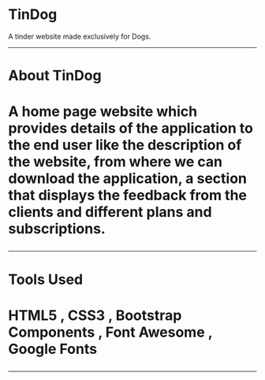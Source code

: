 # TinDog
A tinder website made exclusively for Dogs.
<hr>
<h1>About TinDog<h1>
A home page website which provides details of the application to the end user like the description of the website, from where we can download the application, a section that displays the feedback from the clients and different plans and subscriptions.
<hr>
<h1>Tools Used<h1>
HTML5 , CSS3 , Bootstrap Components , Font Awesome , Google Fonts
<hr>
